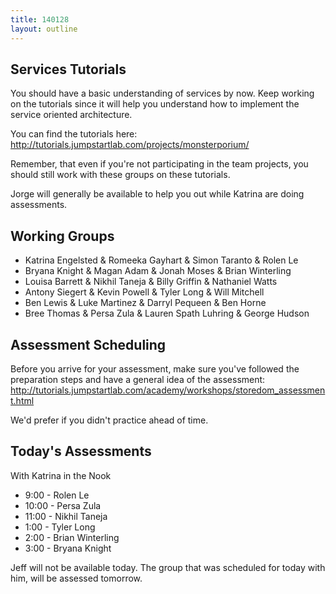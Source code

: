```yaml
---
title: 140128
layout: outline
---
```


## Services Tutorials

You should have a basic understanding of services by now. Keep working on the tutorials since it will help you understand how to implement the service oriented architecture.

You can find the tutorials here: http://tutorials.jumpstartlab.com/projects/monsterporium/

Remember, that even if you're not participating in the team projects, you should still work with these groups on these tutorials.

Jorge will generally be available to help you out while Katrina are doing assessments.

## Working Groups

* Katrina Engelsted & Romeeka Gayhart & Simon Taranto & Rolen Le
* Bryana Knight & Magan Adam & Jonah Moses & Brian Winterling
* Louisa Barrett & Nikhil Taneja & Billy Griffin & Nathaniel Watts
* Antony Siegert & Kevin Powell & Tyler Long & Will Mitchell
* Ben Lewis & Luke Martinez & Darryl Pequeen & Ben Horne
* Bree Thomas & Persa Zula & Lauren Spath Luhring & George Hudson

## Assessment Scheduling

Before you arrive for your assessment, make sure you've followed the preparation steps and have a general idea of the assessment: http://tutorials.jumpstartlab.com/academy/workshops/storedom_assessment.html

We'd prefer if you didn't practice ahead of time.

## Today's Assessments

With Katrina in the Nook

* 9:00 - Rolen Le
* 10:00 - Persa Zula
* 11:00 - Nikhil Taneja
* 1:00 - Tyler Long
* 2:00 - Brian Winterling
* 3:00 - Bryana Knight

Jeff will not be available today. The group that was scheduled for today with him, will be assessed tomorrow.